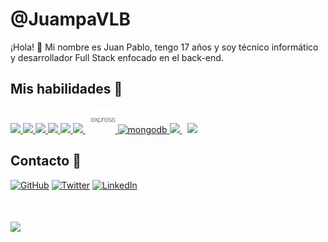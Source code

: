  #  @JuampaVLB

¡Hola! 👋 Mi nombre es Juan Pablo, tengo 17 años y soy técnico informático y desarrollador Full Stack enfocado en el back-end.

## Mis habilidades 🎨

<p align="left"> 
    <a href="https://www.w3.org/html/" target="_blank"> <img src="https://img.icons8.com/color/48/000000/html-5.png"/> </a> 
    <a href="https://www.w3schools.com/css/" target="_blank"> <img src="https://img.icons8.com/color/48/000000/css3.png"/> </a> 
    <a href="https://developer.mozilla.org/en-US/docs/Web/JavaScript" target="_blank"> <img src="https://img.icons8.com/color/48/000000/javascript.png"/> </a> 
    <a href="https://www.php.net" target="_blank"> <img src="https://img.icons8.com/color/48/000000/typescript.png"> </a> 
    <a href="https://reactjs.org/" target="_blank"> <img src="https://img.icons8.com/color/48/000000/react-native.png"/> </a>
    <a style="padding-right:8px;" href="https://nodejs.org" target="_blank"> <img src="https://img.icons8.com/color/48/000000/nodejs.png"/> </a> 
    <a href="https://expressjs.com" target="_blank"> <img src="https://raw.githubusercontent.com/devicons/devicon/master/icons/express/express-original-wordmark.svg" alt="express" width="40" height="40"/> </a> 
    <a href="https://www.mongodb.com/" target="_blank"> <img src="https://img.icons8.com/color/48/000000/mongodb.png" alt="mongodb" width="48" height="48"/> </a> 
    <a style="padding-right:8px;" href="https://www.mysql.com/" target="_blank"> <img src="https://img.icons8.com/fluent/50/000000/mysql-logo.png"/> </a>
    <a href="https://git-scm.com/" target="_blank"> <img src="https://img.icons8.com/color/48/000000/git.png"/> </a> 
    
</p>

## Contacto 📍

[![GitHub](https://img.shields.io/badge/GitHub-%2312100E.svg?&style=for-the-badge&logo=Github&logoColor=white)](https://github.com/JuampaVLB)
[![Twitter](https://img.shields.io/badge/Email-red?&style=for-the-badge&logo=mastodon&logoColor=white)](mailto:contact.juampavlb@gmail.com)
[![LinkedIn](https://img.shields.io/badge/LinkedIn-%230077B5.svg?&style=for-the-badge&logo=linkedin&logoColor=white)](https://www.linkedin.com/in/juanpablovillalba/)

#  <img src="https://media.giphy.com/media/v1.Y2lkPTc5MGI3NjExZjg0NTIzNGU1MzJkZTFmZDE5YWI0MDBjYWQ3OWVkMDNhNTJhYzcyYiZlcD12MV9pbnRlcm5hbF9naWZzX2dpZklkJmN0PWc/A8NkSPltT13H2/giphy.gif" style="width:800px"/>
